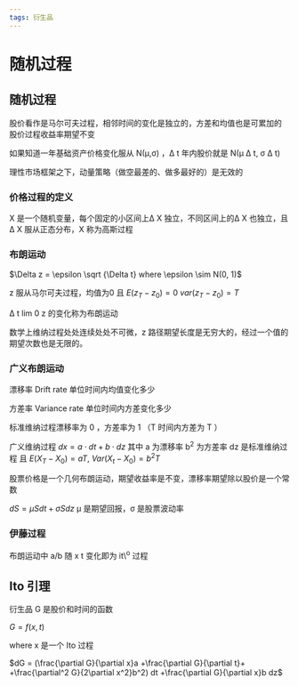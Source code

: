 ```yaml
---
tags: 衍生品
---
```

# 随机过程

## 随机过程

股价看作是马尔可夫过程，相邻时间的变化是独立的，方差和均值也是可累加的 股价过程收益率期望不变

如果知道一年基础资产价格变化服从 N(&mu;,&sigma;) ，&Delta; t 年内股价就是 N(&mu; &Delta; t, &sigma; &Delta; t)

理性市场框架之下，动量策略（做空最差的、做多最好的）是无效的

### 价格过程的定义

X 是一个随机变量，每个固定的小区间上&Delta; X 独立，不同区间上的&Delta; X 也独立，且 &Delta; X 服从正态分布，X 称为高斯过程

### 布朗运动

$\Delta z = \epsilon \sqrt {\Delta t} where \epsilon \sim N(0, 1)$

z 服从马尔可夫过程，均值为0 且 $E(z_T-z_0)=0$ $var(z_T-z_0)=T$

&Delta; t lim 0 z 的变化称为布朗运动

数学上维纳过程处处连续处处不可微，z 路径期望长度是无穷大的，经过一个值的期望次数也是无限的。

### 广义布朗运动

漂移率 Drift rate 单位时间内均值变化多少

方差率 Variance rate 单位时间内方差变化多少

标准维纳过程漂移率为 0 ，方差率为 1 （T 时间内方差为 T ）

广义维纳过程 $dx = a \cdot dt + b \cdot dz$ 其中 a 为漂移率 b<sup>2</sup> 为方差率 dz 是标准维纳过程 且 $E(X_T-X_0)=aT$, $Var(X_t-X_0)=b^2T$

股票价格是一个几何布朗运动，期望收益率是不变，漂移率期望除以股价是一个常数

$dS = \mu Sdt + \sigma Sdz$ &mu; 是期望回报，&sigma; 是股票波动率

### 伊藤过程

布朗运动中 a/b 随 x t 变化即为 it\\<sup>o</sup> 过程

## Ito 引理

衍生品 G 是股价和时间的函数

$G = f(x,t)$

where x 是一个 Ito 过程

$dG = (\frac{\partial G}{\partial x}a +\frac{\partial G}{\partial t}+ +\frac{\partial^2 G}{2\partial x^2}b^2) dt +\frac{\partial G}{\partial x}b dz$
